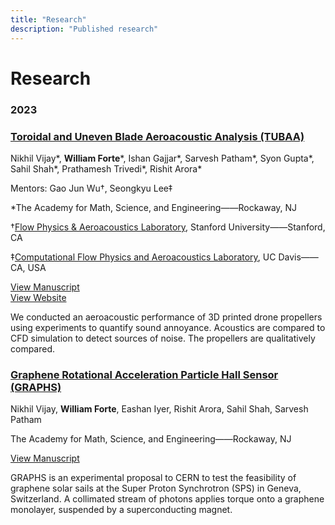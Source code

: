 ```yaml
---
title: "Research"
description: "Published research"
---
```


# Research

<div class="px-2 py-2 my-5">

### 2023

### <span class="link text-2xl">[Toroidal and Uneven Blade Aeroacoustic Analysis (TUBAA)](https://tubaa.dev/)</span>

Nikhil Vijay\*, **William Forte**\*, Ishan Gajjar\*, Sarvesh Patham\*, Syon Gupta\*, Sahil Shah\*, Prathamesh Trivedi\*, Rishit Arora\*

<span class="space">Mentors: </span>Gao Jun Wu†, Seongkyu Lee‡

*The Academy for Math, Science, and Engineering——Rockaway, NJ

†<span class="link">[Flow Physics & Aeroacoustics Laboratory](https://fpal.stanford.edu/)</span>, Stanford University——Stanford, CA

‡<span class="link">[Computational Flow Physics and Aeroacoustics Laboratory](https://faculty.engineering.ucdavis.edu/slee/research/)</span>, UC Davis——CA, USA

<a href="https://tubaa.dev/assets/VijayEtAl_2023_AcousticAnalysis.pdf" target="_blank"><div class="bg-black px-2 py-1 text-l text-white inline-block">View Manuscript</div></a> <a href="https://tubaa.dev/" target="_blank"><div class="bg-black ml-1 px-2 py-1 text-l text-white inline-block">View Website</div></a>

We conducted an aeroacoustic performance of 3D printed drone propellers using experiments to quantify sound annoyance. Acoustics are compared to CFD simulation to detect sources of noise. The propellers are qualitatively compared.

### <span class="link text-2xl">[Graphene Rotational Acceleration Particle Hall Sensor (GRAPHS)](https://willcforte.com/research/VijayEtAl_2023_GRAPHS.pdf)</span>

Nikhil Vijay, **William Forte**, Eashan Iyer, Rishit Arora, Sahil Shah, Sarvesh Patham

The Academy for Math, Science, and Engineering——Rockaway, NJ

<a href="https://willcforte.com/research/VijayEtAl_2023_GRAPHS.pdf" target="_blank"><div class="bg-black px-2 py-1 text-l text-white inline-block">View Manuscript</div></a>

GRAPHS is an experimental proposal to CERN to test the feasibility of graphene solar sails at the Super Proton Synchrotron (SPS) in Geneva, Switzerland. A collimated stream of photons applies torque onto a graphene monolayer, suspended by a superconducting magnet.

</div>